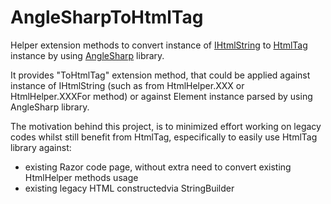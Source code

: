 # AngleSharpToHtmlTag

Helper extension methods to convert instance of [IHtmlString][1] to [HtmlTag][2] instance by using [AngleSharp][3] library.

It provides "ToHtmlTag" extension method, that could be applied against instance of IHtmlString (such as from HtmlHelper.XXX or HtmlHelper.XXXFor method) or against Element instance parsed by using AngleSharp library.

The motivation behind this project, is to minimized effort working on legacy codes whilst still benefit from HtmlTag, especifically to easily use HtmlTag library against:
 - existing Razor code page, without extra need to convert existing HtmlHelper methods usage
 - existing legacy HTML constructedvia StringBuilder

  [1]: http://msdn.microsoft.com/en-us/library/system.web.ihtmlstring%28v=vs.110%29.aspx
  [2]: https://github.com/DarthFubuMVC/htmltags
  [3]: https://github.com/FlorianRappl/AngleSharp
